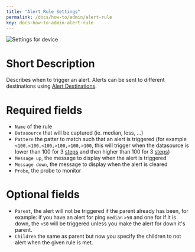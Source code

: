 ```yaml
---
title: "Alert Rule Settings"
permalink: /docs/how-to/admin/alert-rule
key: docs-how-to-admin-alert-rule
---
```


![Settings for device](/fireping/assets/images/alert_rule_settings.png)

# Short Description
Describes when to trigger an alert. Alerts can be sent to different destinations using [Alert Destinations](/fireping/how-to/admin/alert-destination).

# Required fields
- `Name` of the rule
- `Datasource` that will be captured (ie. median, loss, ...)
- `Pattern` the patter to match such that an alert is triggered (for example `<100,<100,<100,>100,>100,>100`, this will trigger when the datasource is lower than 100 for 3 [steps](/fireping/how-to/admin/probe) and then higher than 100 for 3 [steps](/fireping/how-to/admin/probe))
- `Message up`, the message to display when the alert is triggered
- `Message down`, the message to display when the alert is cleared
- `Probe`, the probe to monitor

# Optional fields
- `Parent`, the alert will not be triggered if the parent already has been, for example: if you have an alert for ping `median` `>50` and one for if it is down, the `>50` will be triggered unless you make the alert for down it's parent.
- `Children` the same as parent but now you specify the children to not alert when the given rule is met.